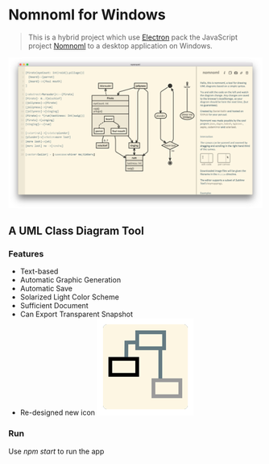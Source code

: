# Nomnoml for Windows

>This is a hybrid project which use [Electron](https://github.com/atom/electron) pack the JavaScript project [Nomnoml](https://github.com/skanaar/nomnoml) to a desktop application on Windows.

![Snapshot](snapshot.png)

## A UML Class Diagram Tool

### Features

- Text-based
- Automatic Graphic Generation
- Automatic Save
- Solarized Light Color Scheme
- Sufficient Document
- Can Export Transparent Snapshot
- Re-designed new icon
![Icon](icon_192x192.png)

### Run

Use *npm start*  to run the app
